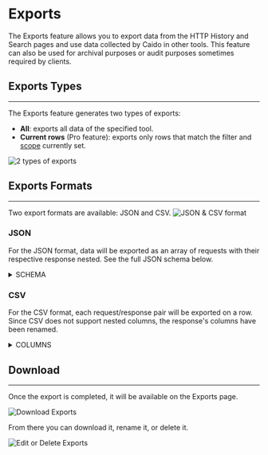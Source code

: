 # Exports

The Exports feature allows you to export data from the HTTP History and Search pages and use data collected by Caido in other tools.
This feature can also be used for archival purposes or audit purposes sometimes required by clients.

## Exports Types

---

The Exports feature generates two types of exports:

- **All**: exports all data of the specified tool.
- **Current rows** (Pro feature): exports only rows that match the filter and [scope](/features/overview/scope.md) currently set.

![2 types of exports](/_images/exports_2_types.png)

## Exports Formats

---

Two export formats are available: JSON and CSV.
![JSON & CSV format](/_images/jsoncsv.png)

### JSON

For the JSON format, data will be exported as an array of requests with their respective response nested. See the full JSON schema below.

<details>
  <summary>SCHEMA</summary>

  ```json
  {{ #include ../../_schemas/data_export.json }}
  ```

</details>

### CSV

For the CSV format, each request/response pair will be exported on a row. Since CSV does not support nested columns, the response's columns have been renamed.

<details>
  <summary>COLUMNS</summary>

  ```csv
  id,host,method,path,length,port,raw,is_tls,query,file_extension,source,alteration,edited,parent_id,created_at,response_id,response_status_code,response_raw,response_length,response_alteration,response_edited,response_parent_id,response_created_at
  ```

</details>

## Download

---

Once the export is completed, it will be available on the Exports page.

![Download Exports](/_images/exports_in_exports.png)

From there you can download it, rename it, or delete it.

![Edit or Delete Exports](/_images/edit_exports.png)
